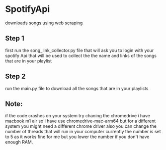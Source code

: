 # SpotifyApi
downloads songs using web scraping
## Step 1
first run the song_link_collector.py file that will ask you to login with your spotify Api that will be used to collect the the name and links of the songs that are in your playlist 
## Step 2
run the main.py file to download all the songs that are in your playlists 
## Note:
if the code crashes on your system try chaning the chromedrive
i have macbook m1 air so i have use chromedrive-mac-arm64 but for a different system you might need a different chrome driver 
also you can change the number of threads that will run in your computer currently the number is set to 5 as it works fine for me but you lower the number if you don't have enough RAM.
